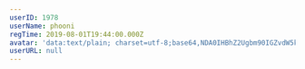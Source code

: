 ```yaml
---
userID: 1978
userName: phooni
regTime: 2019-08-01T19:44:00.000Z
avatar: 'data:text/plain; charset=utf-8;base64,NDA0IHBhZ2Ugbm90IGZvdW5kCg=='
userURL: null
---
```



